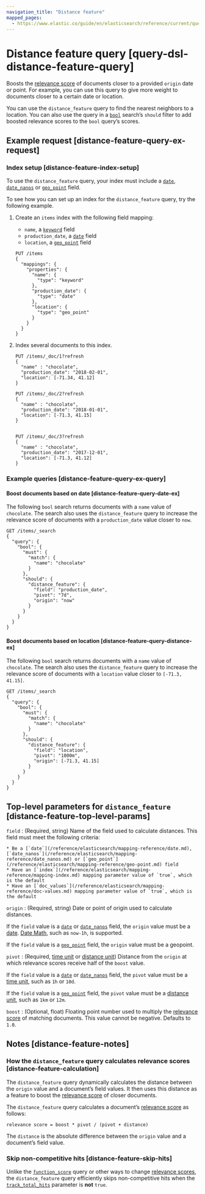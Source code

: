 ```yaml
---
navigation_title: "Distance feature"
mapped_pages:
  - https://www.elastic.co/guide/en/elasticsearch/reference/current/query-dsl-distance-feature-query.html
---
```


# Distance feature query [query-dsl-distance-feature-query]


Boosts the [relevance score](/reference/query-languages/query-dsl/query-filter-context.md#relevance-scores) of documents closer to a provided `origin` date or point. For example, you can use this query to give more weight to documents closer to a certain date or location.

You can use the `distance_feature` query to find the nearest neighbors to a location. You can also use the query in a [`bool`](/reference/query-languages/query-dsl/query-dsl-bool-query.md) search’s `should` filter to add boosted relevance scores to the `bool` query’s scores.

## Example request [distance-feature-query-ex-request]

### Index setup [distance-feature-index-setup]

To use the `distance_feature` query, your index must include a [`date`](/reference/elasticsearch/mapping-reference/date.md), [`date_nanos`](/reference/elasticsearch/mapping-reference/date_nanos.md) or [`geo_point`](/reference/elasticsearch/mapping-reference/geo-point.md) field.

To see how you can set up an index for the `distance_feature` query, try the following example.

1. Create an `items` index with the following field mapping:

    * `name`, a [`keyword`](/reference/elasticsearch/mapping-reference/keyword.md) field
    * `production_date`, a [`date`](/reference/elasticsearch/mapping-reference/date.md) field
    * `location`, a [`geo_point`](/reference/elasticsearch/mapping-reference/geo-point.md) field

    ```console
    PUT /items
    {
      "mappings": {
        "properties": {
          "name": {
            "type": "keyword"
          },
          "production_date": {
            "type": "date"
          },
          "location": {
            "type": "geo_point"
          }
        }
      }
    }
    ```

2. Index several documents to this index.

    ```console
    PUT /items/_doc/1?refresh
    {
      "name" : "chocolate",
      "production_date": "2018-02-01",
      "location": [-71.34, 41.12]
    }

    PUT /items/_doc/2?refresh
    {
      "name" : "chocolate",
      "production_date": "2018-01-01",
      "location": [-71.3, 41.15]
    }


    PUT /items/_doc/3?refresh
    {
      "name" : "chocolate",
      "production_date": "2017-12-01",
      "location": [-71.3, 41.12]
    }
    ```



### Example queries [distance-feature-query-ex-query]

#### Boost documents based on date [distance-feature-query-date-ex]

The following `bool` search returns documents with a `name` value of `chocolate`. The search also uses the `distance_feature` query to increase the relevance score of documents with a `production_date` value closer to `now`.

```console
GET /items/_search
{
  "query": {
    "bool": {
      "must": {
        "match": {
          "name": "chocolate"
        }
      },
      "should": {
        "distance_feature": {
          "field": "production_date",
          "pivot": "7d",
          "origin": "now"
        }
      }
    }
  }
}
```


#### Boost documents based on location [distance-feature-query-distance-ex]

The following `bool` search returns documents with a `name` value of `chocolate`. The search also uses the `distance_feature` query to increase the relevance score of documents with a `location` value closer to `[-71.3, 41.15]`.

```console
GET /items/_search
{
  "query": {
    "bool": {
      "must": {
        "match": {
          "name": "chocolate"
        }
      },
      "should": {
        "distance_feature": {
          "field": "location",
          "pivot": "1000m",
          "origin": [-71.3, 41.15]
        }
      }
    }
  }
}
```




## Top-level parameters for `distance_feature` [distance-feature-top-level-params]

`field`
:   (Required, string) Name of the field used to calculate distances. This field must meet the following criteria:

    * Be a [`date`](/reference/elasticsearch/mapping-reference/date.md), [`date_nanos`](/reference/elasticsearch/mapping-reference/date_nanos.md) or [`geo_point`](/reference/elasticsearch/mapping-reference/geo-point.md) field
    * Have an [`index`](/reference/elasticsearch/mapping-reference/mapping-index.md) mapping parameter value of `true`, which is the default
    * Have an [`doc_values`](/reference/elasticsearch/mapping-reference/doc-values.md) mapping parameter value of `true`, which is the default


`origin`
:   (Required, string) Date or point of origin used to calculate distances.

If the `field` value is a [`date`](/reference/elasticsearch/mapping-reference/date.md) or [`date_nanos`](/reference/elasticsearch/mapping-reference/date_nanos.md) field, the `origin` value must be a [date](/reference/aggregations/search-aggregations-bucket-daterange-aggregation.md#date-format-pattern). [Date Math](/reference/elasticsearch/rest-apis/common-options.md#date-math), such as `now-1h`, is supported.

If the `field` value is a [`geo_point`](/reference/elasticsearch/mapping-reference/geo-point.md) field, the `origin` value must be a geopoint.


`pivot`
:   (Required, [time unit](/reference/elasticsearch/rest-apis/api-conventions.md#time-units) or [distance unit](/reference/elasticsearch/rest-apis/api-conventions.md#distance-units)) Distance from the `origin` at which relevance scores receive half of the `boost` value.

If the `field` value is a [`date`](/reference/elasticsearch/mapping-reference/date.md) or [`date_nanos`](/reference/elasticsearch/mapping-reference/date_nanos.md) field, the `pivot` value must be a [time unit](/reference/elasticsearch/rest-apis/api-conventions.md#time-units), such as `1h` or `10d`.

If the `field` value is a [`geo_point`](/reference/elasticsearch/mapping-reference/geo-point.md) field, the `pivot` value must be a [distance unit](/reference/elasticsearch/rest-apis/api-conventions.md#distance-units), such as `1km` or `12m`.


`boost`
:   (Optional, float) Floating point number used to multiply the [relevance score](/reference/query-languages/query-dsl/query-filter-context.md#relevance-scores) of matching documents. This value cannot be negative. Defaults to `1.0`.



## Notes [distance-feature-notes]

### How the `distance_feature` query calculates relevance scores [distance-feature-calculation]

The `distance_feature` query dynamically calculates the distance between the `origin` value and a document’s field values. It then uses this distance as a feature to boost the [relevance score](/reference/query-languages/query-dsl/query-filter-context.md#relevance-scores) of closer documents.

The `distance_feature` query calculates a document’s [relevance score](/reference/query-languages/query-dsl/query-filter-context.md#relevance-scores) as follows:

```
relevance score = boost * pivot / (pivot + distance)
```

The `distance` is the absolute difference between the `origin` value and a document’s field value.


### Skip non-competitive hits [distance-feature-skip-hits]

Unlike the [`function_score`](/reference/query-languages/query-dsl/query-dsl-function-score-query.md) query or other ways to change [relevance scores](/reference/query-languages/query-dsl/query-filter-context.md#relevance-scores), the `distance_feature` query efficiently skips non-competitive hits when the [`track_total_hits`](https://www.elastic.co/docs/api/doc/elasticsearch/operation/operation-search) parameter is **not** `true`.
